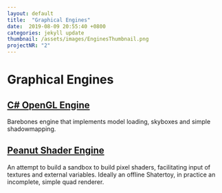 ```yaml
---
layout: default
title:  "Graphical Engines"
date:  2019-08-09 20:55:40 +0800
categories: jekyll update
thumbnail: /assets/images/EnginesThumbnail.png
projectNR: "2"
---
```


# Graphical Engines

## [C# OpenGL Engine](https://github.com/JPBotelho/OpenGL-Sandbox)
Barebones engine that implements model loading, skyboxes and simple shadowmapping.

## [Peanut Shader Engine](https://github.com/JPBotelho/Peanut-Shader-Engine)
An attempt to build a sandbox to build pixel shaders, facilitating input of textures and external variables. Ideally an offline Shatertoy, in practice an incomplete, simple quad renderer.
